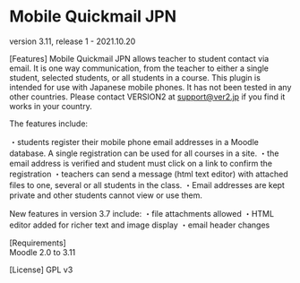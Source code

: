 Mobile Quickmail JPN
====================

version 3.11, release 1 - 2021.10.20

[Features]
Mobile Quickmail JPN allows teacher to student contact via email. It is one way communication, from the teacher to either a single student, selected students, or all students in a course. This plugin is intended for use with Japanese mobile phones. It has not been tested in any other countries. Please contact VERSION2 at <support@ver2.jp> if you find it works in your country.

The features include:

・students register their mobile phone email addresses in a Moodle database. A single registration can be used for all courses in a site.
・the email address is verified and student must click on a link to confirm the registration
・teachers can send a message (html text editor) with attached files to one, several or all students in the class.
・Email addresses are kept private and other students cannot view or use them. 

New features in version 3.7 include:
・file attachments allowed
・HTML editor added for richer text and image display
・email header changes

[Requirements]	
Moodle 2.0 to 3.11

[License]
GPL v3

